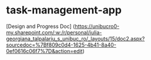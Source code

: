 # task-management-app
[Design and Progress Doc] (https://unibucro0-my.sharepoint.com/:w:/r/personal/iulia-georgiana_talpalariu_s_unibuc_ro/_layouts/15/doc2.aspx?sourcedoc=%7Bf809c0d4-1625-4b41-8a40-0ef0616c06f7%7D&action=edit)
